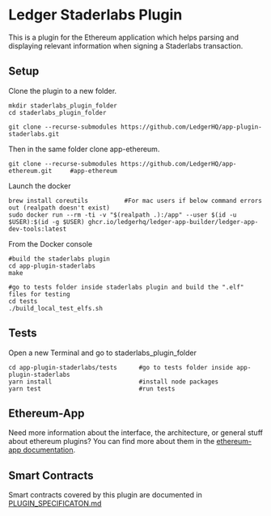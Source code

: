 # Ledger Staderlabs Plugin

This is a plugin for the Ethereum application which helps parsing and displaying relevant information when signing a Staderlabs transaction.

## Setup

Clone the plugin to a new folder.

```shell
mkdir staderlabs_plugin_folder
cd staderlabs_plugin_folder

git clone --recurse-submodules https://github.com/LedgerHQ/app-plugin-staderlabs.git
```

Then in the same folder clone app-ethereum.

```shell
git clone --recurse-submodules https://github.com/LedgerHQ/app-ethereum.git     #app-ethereum
```

Launch the docker

```shell
brew install coreutils          #For mac users if below command errors out (realpath doesn't exist)
sudo docker run --rm -ti -v "$(realpath .):/app" --user $(id -u $USER):$(id -g $USER) ghcr.io/ledgerhq/ledger-app-builder/ledger-app-dev-tools:latest
```

From the Docker console

```shell
#build the staderlabs plugin
cd app-plugin-staderlabs
make

#go to tests folder inside staderlabs plugin and build the ".elf" files for testing
cd tests
./build_local_test_elfs.sh
```

## Tests

Open a new Terminal and go to staderlabs_plugin_folder

```shell
cd app-plugin-staderlabs/tests      #go to tests folder inside app-plugin-staderlabs
yarn install                        #install node packages
yarn test                           #run tests
```

## Ethereum-App

Need more information about the interface, the architecture, or general stuff about ethereum plugins? You can find more about them in the [ethereum-app documentation](https://github.com/LedgerHQ/app-ethereum/blob/master/doc/ethapp_plugins.asc).

## Smart Contracts

Smart contracts covered by this plugin are documented in [PLUGIN_SPECIFICATON.md](https://github.com/LedgerHQ/app-plugin-staderlabs/blob/develop/PLUGIN_SPECIFICATION.md)
